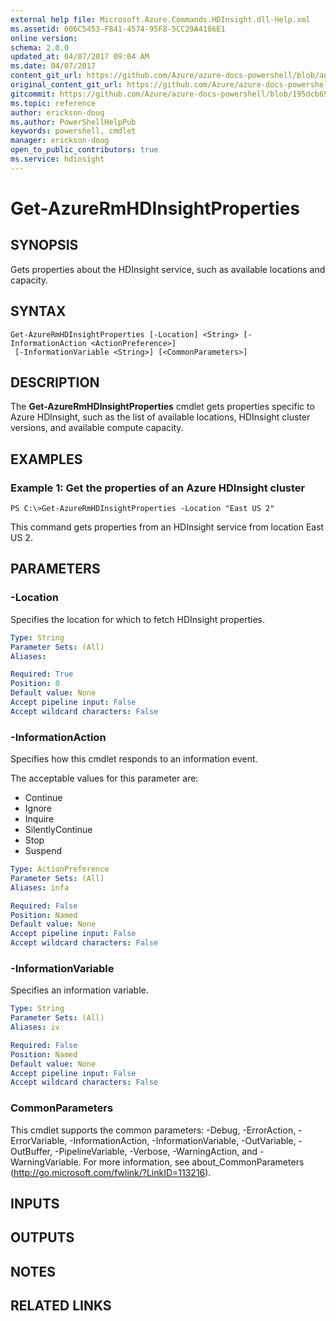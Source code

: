 ```yaml
---
external help file: Microsoft.Azure.Commands.HDInsight.dll-Help.xml
ms.assetid: 606C5453-F841-4574-95F8-5CC29A4186E1
online version:
schema: 2.0.0
updated_at: 04/07/2017 09:04 AM
ms.date: 04/07/2017
content_git_url: https://github.com/Azure/azure-docs-powershell/blob/anne2017/azureps-cmdlets-docs/ResourceManager/AzureRM.HDInsight/v2.8.0/Get-AzureRmHDInsightProperties.md
original_content_git_url: https://github.com/Azure/azure-docs-powershell/blob/anne2017/azureps-cmdlets-docs/ResourceManager/AzureRM.HDInsight/v2.8.0/Get-AzureRmHDInsightProperties.md
gitcommit: https://github.com/Azure/azure-docs-powershell/blob/195dcb690a30a5f2c0ecd5606483862547ef544a
ms.topic: reference
author: erickson-doug
ms.author: PowerShellHelpPub
keywords: powershell, cmdlet
manager: erickson-doug
open_to_public_contributors: true
ms.service: hdinsight
---
```


# Get-AzureRmHDInsightProperties

## SYNOPSIS
Gets properties about the HDInsight service, such as available locations and capacity.

## SYNTAX

```
Get-AzureRmHDInsightProperties [-Location] <String> [-InformationAction <ActionPreference>]
 [-InformationVariable <String>] [<CommonParameters>]
```

## DESCRIPTION
The **Get-AzureRmHDInsightProperties** cmdlet gets properties specific to Azure HDInsight, such as the list of available locations, HDInsight cluster versions, and available compute capacity.

## EXAMPLES

### Example 1: Get the properties of an Azure HDInsight cluster
```
PS C:\>Get-AzureRmHDInsightProperties -Location "East US 2"
```

This command gets properties from an HDInsight service from location East US 2.

## PARAMETERS

### -Location
Specifies the location for which to fetch HDInsight properties.

```yaml
Type: String
Parameter Sets: (All)
Aliases: 

Required: True
Position: 0
Default value: None
Accept pipeline input: False
Accept wildcard characters: False
```

### -InformationAction
Specifies how this cmdlet responds to an information event.

The acceptable values for this parameter are:

- Continue
- Ignore
- Inquire
- SilentlyContinue
- Stop
- Suspend

```yaml
Type: ActionPreference
Parameter Sets: (All)
Aliases: infa

Required: False
Position: Named
Default value: None
Accept pipeline input: False
Accept wildcard characters: False
```

### -InformationVariable
Specifies an information variable.

```yaml
Type: String
Parameter Sets: (All)
Aliases: iv

Required: False
Position: Named
Default value: None
Accept pipeline input: False
Accept wildcard characters: False
```

### CommonParameters
This cmdlet supports the common parameters: -Debug, -ErrorAction, -ErrorVariable, -InformationAction, -InformationVariable, -OutVariable, -OutBuffer, -PipelineVariable, -Verbose, -WarningAction, and -WarningVariable. For more information, see about_CommonParameters (http://go.microsoft.com/fwlink/?LinkID=113216).

## INPUTS

## OUTPUTS

## NOTES

## RELATED LINKS

